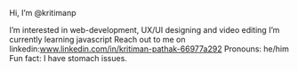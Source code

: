 Hi, I’m @kritimanp<p>
I’m interested in web-development, UX/UI designing and video editing
I’m currently learning javascript
Reach out to me on
linkedin:www.linkedin.com/in/kritiman-pathak-66977a292
Pronouns: he/him
Fun fact: I have stomach issues. 

